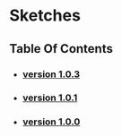 # Sketches

## Table Of Contents

- ### [version 1.0.3](https://schstp.github.io/Theater-Platform/sketches/prototypes/version_1_0_3/sketches)
- ### [version 1.0.1](https://schstp.github.io/Theater-Platform/sketches/prototypes/version_1_0_1/sketches)
- ### [version 1.0.0](https://schstp.github.io/Theater-Platform/sketches/prototypes/version_1_0_0/sketches)
